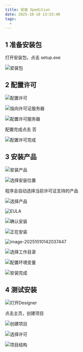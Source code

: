 ```yaml
---
title: 安装 Xpedition
date: 2025-10-10 13:53:40
tags:
  - 
---
```


## 1 准备安装包

打开安装包，点击 setup.exe

![安装包](./安装-Xpedition/安装包.png)

## 2 配置许可

![配置许可](./安装-Xpedition/配置许可.png)

![指向许可证服务器](./安装-Xpedition/指向许可证服务器.png)

![配置许可服务器](./安装-Xpedition/配置许可服务器.png)

配置完成点击 否

![配置许可完成](./安装-Xpedition/配置许可完成.png)

## 3 安装产品

![安装产品](./安装-Xpedition/安装产品.png)

![选择安装位置](./安装-Xpedition/选择安装位置.png)

程序会自动选择当前许可证支持的产品

![选择产品](./安装-Xpedition/选择产品.png)

![EULA](./安装-Xpedition/EULA.png)

![确认安装](./安装-Xpedition/确认安装.png)

![正在安装](./安装-Xpedition/正在安装.png)

![image-20251010142037447](./安装-Xpedition/image-20251010142037447.png)

![选择工作目录](./安装-Xpedition/选择工作目录.png)

![配置环境变量](./安装-Xpedition/配置环境变量.png)

![安装完成](./安装-Xpedition/安装完成.png)

## 4 测试安装

![打开Designer](./安装-Xpedition/打开Designer.png)

点击主页，创建项目

![创建项目](./安装-Xpedition/创建项目.png)

![选择许可](./安装-Xpedition/选择许可.png)

![项目结构](./安装-Xpedition/项目结构.png)

